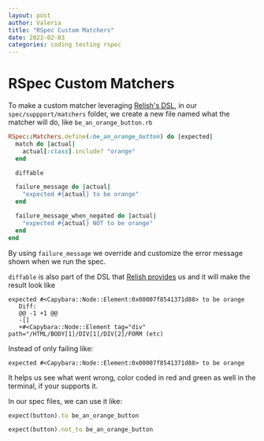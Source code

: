 ```yaml
---
layout: post
author: Valeria
title: "RSpec Custom Matchers"
date: 2022-02-03
categories: coding testing rspec
---
```

# RSpec Custom Matchers

To make a custom matcher leveraging
[Relish's DSL](https://relishapp.com/rspec/rspec-expectations/docs/custom-matchers/define-a-custom-matcher),
in our `spec/suppport/matchers` folder, we create a new file named what the
matcher will do, like `be_an_orange_button.rb`

``` ruby
RSpec::Matchers.define(:be_an_orange_button) do |expected|
  match do |actual|
    actual[:class].include? "orange"
  end

  diffable

  failure_message do |actual|
    "expected #{actual} to be orange"
  end

  failure_message_when_negated do |actual|
    "expected #{actual} NOT to be orange"
  end
end
```

By using `failure_message` we override and customize the error message shown when we run
the spec.

`diffable` is also part of the DSL that [Relish
provides](https://relishapp.com/rspec/rspec-expectations/v/3-10/docs/custom-matchers/define-diffable-matcher)
us and it will make the result look like

```
expected #<Capybara::Node::Element:0x00007f8541371d88> to be orange
   Diff:
   @@ -1 +1 @@
   -[]
   +#<Capybara::Node::Element tag="div" path="/HTML/BODY[1]/DIV[1]/DIV[2]/FORM (etc)
```

Instead of only failing like:

```
expected #<Capybara::Node::Element:0x00007f8541371d88> to be orange
```

It helps us see what went wrong, color coded in red and green as well in the
terminal, if your supports it.


In our spec files, we can use it like:

``` ruby
expect(button).to be_an_orange_button

expect(button).not_to be_an_orange_button
```
